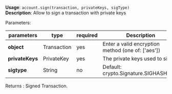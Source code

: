 **Usage**: `account.sign(transaction, privateKeys, sigType)`    
**Description**: Allow to sign a transaction with private keys

Parameters: 

| parameters        | type        | required       | Description                                                                                             |  
|-------------------|-------------|----------------| -------------------------------------------------|
| **object**        | Transaction | yes            | Enter a valid encryption method (one of: ['aes']) |
| **privateKeys**   | PrivateKey  | yes            | The private keys used to sign                             |
| **sigtype**       | String      | no             | Default: crypto.Signature.SIGHASH_ALL     |

Returns : Signed Transaction.
